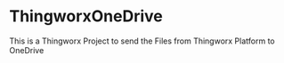 # ThingworxOneDrive
This is a Thingworx Project to send the Files from Thingworx Platform to OneDrive
